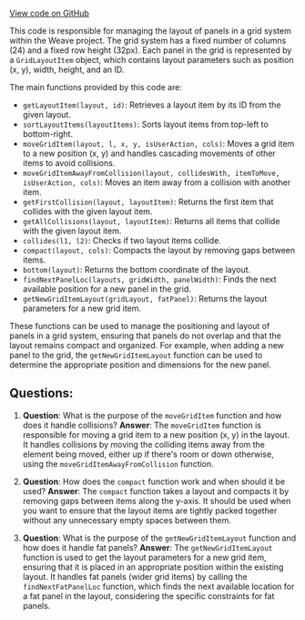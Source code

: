 [View code on GitHub](https://github.com/wandb/weave/weave-js/src/components/WeavePanelBank/panelbankGrid.ts)

This code is responsible for managing the layout of panels in a grid system within the Weave project. The grid system has a fixed number of columns (24) and a fixed row height (32px). Each panel in the grid is represented by a `GridLayoutItem` object, which contains layout parameters such as position (x, y), width, height, and an ID.

The main functions provided by this code are:

- `getLayoutItem(layout, id)`: Retrieves a layout item by its ID from the given layout.
- `sortLayoutItems(layoutItems)`: Sorts layout items from top-left to bottom-right.
- `moveGridItem(layout, l, x, y, isUserAction, cols)`: Moves a grid item to a new position (x, y) and handles cascading movements of other items to avoid collisions.
- `moveGridItemAwayFromCollision(layout, collidesWith, itemToMove, isUserAction, cols)`: Moves an item away from a collision with another item.
- `getFirstCollision(layout, layoutItem)`: Returns the first item that collides with the given layout item.
- `getAllCollisions(layout, layoutItem)`: Returns all items that collide with the given layout item.
- `collides(l1, l2)`: Checks if two layout items collide.
- `compact(layout, cols)`: Compacts the layout by removing gaps between items.
- `bottom(layout)`: Returns the bottom coordinate of the layout.
- `findNextPanelLoc(layouts, gridWidth, panelWidth)`: Finds the next available position for a new panel in the grid.
- `getNewGridItemLayout(gridLayout, fatPanel)`: Returns the layout parameters for a new grid item.

These functions can be used to manage the positioning and layout of panels in a grid system, ensuring that panels do not overlap and that the layout remains compact and organized. For example, when adding a new panel to the grid, the `getNewGridItemLayout` function can be used to determine the appropriate position and dimensions for the new panel.
## Questions: 
 1. **Question**: What is the purpose of the `moveGridItem` function and how does it handle collisions?
   **Answer**: The `moveGridItem` function is responsible for moving a grid item to a new position (x, y) in the layout. It handles collisions by moving the colliding items away from the element being moved, either up if there's room or down otherwise, using the `moveGridItemAwayFromCollision` function.

2. **Question**: How does the `compact` function work and when should it be used?
   **Answer**: The `compact` function takes a layout and compacts it by removing gaps between items along the y-axis. It should be used when you want to ensure that the layout items are tightly packed together without any unnecessary empty spaces between them.

3. **Question**: What is the purpose of the `getNewGridItemLayout` function and how does it handle fat panels?
   **Answer**: The `getNewGridItemLayout` function is used to get the layout parameters for a new grid item, ensuring that it is placed in an appropriate position within the existing layout. It handles fat panels (wider grid items) by calling the `findNextFatPanelLoc` function, which finds the next available location for a fat panel in the layout, considering the specific constraints for fat panels.